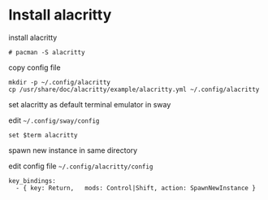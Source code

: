 # Install alacritty

install alacritty

```shell
# pacman -S alacritty
```

copy config file

```shell
mkdir -p ~/.config/alacritty
cp /usr/share/doc/alacritty/example/alacritty.yml ~/.config/alacritty
```

set alacritty as default terminal emulator in sway

edit `~/.config/sway/config`

```
set $term alacritty
```

spawn new instance in same directory

edit config file `~/.config/alacritty/config`

```
key_bindings:
  - { key: Return,   mods: Control|Shift, action: SpawnNewInstance }
```
